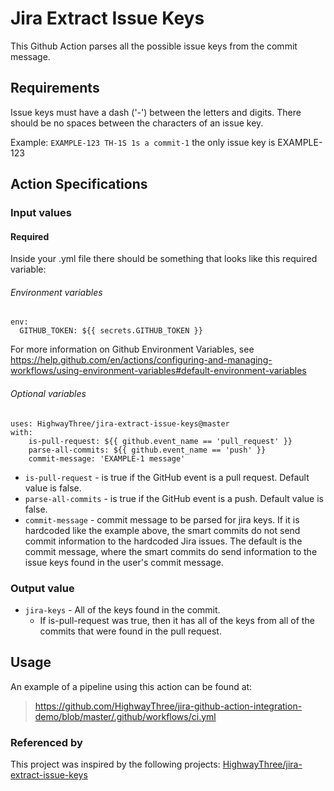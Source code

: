 # Jira Extract Issue Keys

This Github Action parses all the possible issue keys from the commit message.

## Requirements

Issue keys must have a dash ('-') between the letters and digits. There should be no spaces between the characters of an issue key.

Example: `EXAMPLE-123 TH-1S 1s a commit-1` the only issue key is EXAMPLE-123

## Action Specifications

### Input values

#### Required

Inside your .yml file there should be something that looks like this required variable:

###### Environment variables

```
env:
  GITHUB_TOKEN: ${{ secrets.GITHUB_TOKEN }}
```

For more information on Github Environment Variables, see https://help.github.com/en/actions/configuring-and-managing-workflows/using-environment-variables#default-environment-variables

###### Optional variables

```
uses: HighwayThree/jira-extract-issue-keys@master
with:
    is-pull-request: ${{ github.event_name == 'pull_request' }}
    parse-all-commits: ${{ github.event_name == 'push' }}
    commit-message: 'EXAMPLE-1 message'
```

- `is-pull-request` - is true if the GitHub event is a pull request. Default value is false.
- `parse-all-commits` - is true if the GitHub event is a push. Default value is false.
- `commit-message` - commit message to be parsed for jira keys. If it is hardcoded like the example above, the smart commits do not send commit information to the hardcoded Jira issues. The default is the commit message, where the smart commits do send information to the issue keys found in the user's commit message.

### Output value

- `jira-keys` - All of the keys found in the commit. 
    - If is-pull-request was true, then it has all of the keys from all of the commits that were found in the pull request.

## Usage

An example of a pipeline using this action can be found at: 
> https://github.com/HighwayThree/jira-github-action-integration-demo/blob/master/.github/workflows/ci.yml

### Referenced by

This project was inspired by the following projects:
[HighwayThree/jira-extract-issue-keys](https://github.com/HighwayThree/jira-extract-issue-keys)
